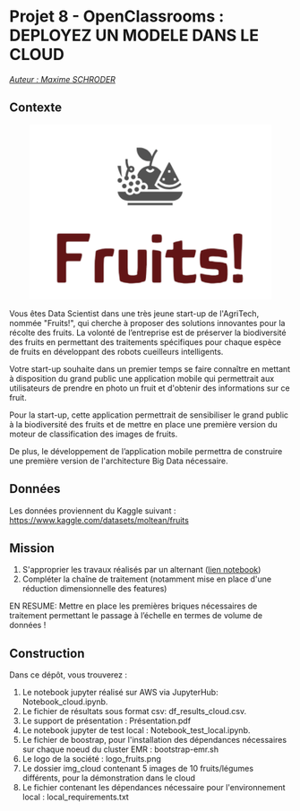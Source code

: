 # Projet 8 - OpenClassrooms : DEPLOYEZ UN MODELE DANS LE CLOUD

<u>*Auteur : Maxime SCHRODER*</u>

## Contexte

<p align="center">
  <img src="logo_fruits.png" alt="Logo projet">
</p>

Vous êtes Data Scientist dans une très jeune start-up de l'AgriTech, nommée "Fruits!", qui cherche à proposer des solutions innovantes pour la récolte des fruits. La volonté de l’entreprise est de préserver la biodiversité des fruits en permettant des traitements spécifiques pour chaque espèce de fruits en développant des robots cueilleurs intelligents.

Votre start-up souhaite dans un premier temps se faire connaître en mettant à disposition du grand public une application mobile qui permettrait aux utilisateurs de prendre en photo un fruit et d'obtenir des informations sur ce fruit.

Pour la start-up, cette application permettrait de sensibiliser le grand public à la biodiversité des fruits et de mettre en place une première version du moteur de classification des images de fruits.

De plus, le développement de l’application mobile permettra de construire une première version de l'architecture Big Data nécessaire.

## Données

Les données proviennent du Kaggle suivant : https://www.kaggle.com/datasets/moltean/fruits

## Mission 
1. S'approprier les travaux réalisés par un alternant ([lien notebook](https://s3.eu-west-1.amazonaws.com/course.oc-static.com/projects/Data_Scientist_P8/Mode_opératoire.zip))
2. Compléter la chaîne de traitement (notamment mise en place d'une réduction dimensionnelle des features)

EN RESUME: Mettre en place les premières briques nécessaires de traitement permettant le passage à l’échelle en termes de volume de données !

## Construction

Dans ce dépôt, vous trouverez :
1. Le notebook jupyter réalisé sur AWS via JupyterHub: Notebook_cloud.ipynb.
2. Le fichier de résultats sous format csv: df_results_cloud.csv.
3. Le support de présentation : Présentation.pdf
4. Le notebook jupyter de test local : Notebook_test_local.ipynb.
5. Le fichier de boostrap, pour l'installation des dépendances nécessaires sur chaque noeud du cluster EMR : bootstrap-emr.sh
6. Le logo de la société : logo_fruits.png
7. Le dossier img_cloud contenant 5 images de 10 fruits/légumes différents, pour la démonstration dans le cloud
8. Le fichier contenant les dépendances nécessaire pour l'environnement local : local_requirements.txt